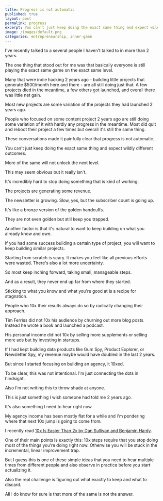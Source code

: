 ```yaml
---
title: Progress is not automatic
published: true
layout: post
permalink: progress
excerpt: You can't just keep doing the exact same thing and expect wildly different outcomes.
image: /images/default.png
categories: entrepreneurship, inner-game
---
```


I've recently talked to a several people I haven't talked to in more than 2 years.

The one thing that stood out for me was that basically everyone is still playing the exact same game on the exact same level.

Many that were indie hacking 2 years ago - building little projects that generate $500/month here and there - are all still doing just that. A few projects died in the meantime, a few others got launched, and overall there was little net gain. 

Most new projects are some variation of the projects they had launched 2 years ago.

People who focused on some content project 2 years ago are still doing some variation of it with hardly any progress in the meantime. Most did quit and reboot their project a few times but overall it's still the same thing.

These conversations made it painfully clear that progress is not automatic.

You can't just keep doing the exact same thing and expect wildly different outcomes.

More of the same will not unlock the next level.

This may seem obvious but it really isn't.

It's incredibly hard to stop doing something that is kind of working.

The projects are generating some revenue. 

The newsletter is growing. Slow, yes, but the subscriber count is going up.

It's like a bronze version of the golden handcuffs.

They are not even golden but still keep you trapped.

Another factor is that it's natural to want to keep building on what you already know and own.

If you had some success building a certain type of project, you will want to keep building similar projects.

Starting from scratch is scary. It makes you feel like all previous efforts were wasted. There's also a lot more uncertainty.

So most keep inching forward, taking small, manageable steps.

And as a result, they never end up far from where they started.

Sticking to what you know and what you're good at is a recipe for stagnation.

People who 10x their results always do so by radically changing their approach.

Tim Ferriss did not 10x his audience by churning out more blog posts. Instead he wrote a book and launched a podcast.

His personal income did not 10x by selling more supplements or selling more ads but by investing in startups.

If I had kept building data products like Gum Spy, Product Explorer, or Newsletter Spy, my revenue maybe would have doubled in the last 2 years.

But since I started focusing on building an agency, it 10xed.

To be clear, this was not intentional. I'm just connecting the dots in hindsight.

Also I'm not writing this to throw shade at anyone.

This is just something I wish someone had told me 2 years ago.

It's also something I need to hear right now.

My agency income has been mostly flat for a while and I'm pondering where that next 10x jump is going to come from.

I recently read [10x Is Easier Than 2x by Dan Sullivan and Benjamin Hardy](https://jakobgreenfeld.com/10x-is-easier-than-2x).

One of their main points is exactly this: 10x steps require that you stop doing most of the things you're doing right now. Otherwise you will be stuck in the incremental, linear improvement trap.

But I guess this is one of these simple ideas that you need to hear multiple times from different people and also observe in practice before you start actualizing it.

Also the real challenge is figuring out what exactly to keep and what to discard.

All I do know for sure is that more of the same is not the answer.